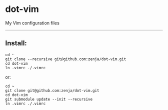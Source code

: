dot-vim
=======

My Vim configuration files

--------------

## Install:

    cd ~
    git clone --recursive git@github.com:zenja/dot-vim.git
    cd dot-vim
    ln .vimrc ./.vimrc

or:

    cd ~
    git clone git@github.com:zenja/dot-vim.git
    cd dot-vim
    git submodule update --init --recursive
    ln .vimrc ./.vimrc
